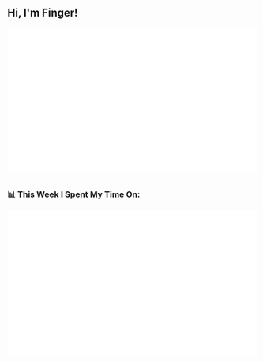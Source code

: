 <h2> Hi, I'm Finger!</h2>

<img align="right" src="https://raw.githubusercontent.com/spianmo/github-stats/master/generated/overview.svg#gh-light-mode-only">

<!-- <img align="right" height="160em" src="https://github-readme-stats-eight-theta.vercel.app/api/top-langs/?username=spianmo&layout=compact&langs_count=8&theme=algolia"/>	 -->
	
```go
package main

type Me struct {
	Name   string
	Job    string
	Code   string
	Skills string
}

func main() {
	me := &Me{
		Name:   "Finger",
		Job:    "Client-side Engineer",
		Code:   "Java and C++ and Others",
		Skills: "Android Security NLP ^o^",
	}
	_ = me
}
```


<h3>📊 This Week I Spent My Time On:</h3>
<img align='right' src="https://raw.githubusercontent.com/spianmo/github-stats/master/generated/languages.svg#gh-light-mode-only">

<!--START_SECTION:waka-->

```text
Python        4 hrs 18 mins   ███████████████████████░░   91.36 %
Text          21 mins         ██░░░░░░░░░░░░░░░░░░░░░░░   07.57 %
Vue.js        2 mins          ▒░░░░░░░░░░░░░░░░░░░░░░░░   00.78 %
INI           0 secs          ░░░░░░░░░░░░░░░░░░░░░░░░░   00.19 %
IDEA_MODULE   0 secs          ░░░░░░░░░░░░░░░░░░░░░░░░░   00.06 %
Batch         0 secs          ░░░░░░░░░░░░░░░░░░░░░░░░░   00.02 %
```

<!--END_SECTION:waka-->
